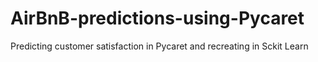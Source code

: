 # AirBnB-predictions-using-Pycaret
Predicting customer satisfaction in Pycaret and recreating in Sckit Learn
